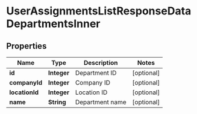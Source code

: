 

# UserAssignmentsListResponseDataDepartmentsInner


## Properties

| Name | Type | Description | Notes |
|------------ | ------------- | ------------- | -------------|
|**id** | **Integer** | Department ID |  [optional] |
|**companyId** | **Integer** | Company ID |  [optional] |
|**locationId** | **Integer** | Location ID |  [optional] |
|**name** | **String** | Department name |  [optional] |



